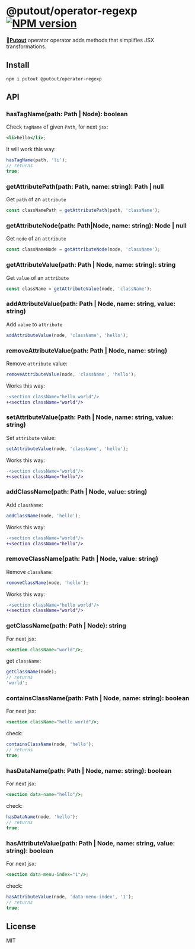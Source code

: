 # @putout/operator-regexp [![NPM version][NPMIMGURL]][NPMURL]

[NPMIMGURL]: https://img.shields.io/npm/v/@putout/operator-regexp.svg?style=flat&longCache=true
[NPMURL]: https://npmjs.org/package/@putout/operator-regexp "npm"

🐊[**Putout**](https://github.com/coderaiser/putout) operator operator adds methods that simplifies JSX transformations.

## Install

```
npm i putout @putout/operator-regexp
```

## API

### hasTagName(path: Path | Node): boolean

Check `tagName` of given `Path`, for next `jsx`:

```jsx
<li>hello</li>;
```

It will work this way:

```js
hasTagName(path, 'li');
// returns
true;
```

### getAttributePath(path: Path, name: string): Path | null

Get `path` of an `attribute`

```js
const classNamePath = getAttributePath(path, 'className');
```

### getAttributeNode(path: Path|Node, name: string): Node | null

Get `node` of an `attribute`

```js
const classNameNode = getAttributeNode(node, 'className');
```

### getAttributeValue(path: Path | Node, name: string): string

Get `value` of an `attribute`

```js
const className = getAttributeValue(node, 'className');
```

### addAttributeValue(path: Path | Node, name: string, value: string)

Add `value` to `attribute`

```js
addAttributeValue(node, 'className', 'hello');
```

### removeAttributeValue(path: Path | Node, name: string)

Remove `attribute` value:

```js
removeAttributeValue(node, 'className', 'hello');
```

Works this way:

```diff
-<section className="hello world"/>
+<section className="world"/>
```

### setAttributeValue(path: Path | Node, name: string, value: string)

Set `attribute` value:

```js
setAttributeValue(node, 'className', 'hello');
```

Works this way:

```diff
-<section className="world"/>
+<section className="hello"/>
```

### addClassName(path: Path | Node, value: string)

Add `className`:

```js
addClassName(node, 'hello');
```

Works this way:

```diff
-<section className="world"/>
+<section className="hello"/>
```

### removeClassName(path: Path | Node, value: string)

Remove `className`:

```js
removeClassName(node, 'hello');
```

Works this way:

```diff
-<section className="hello world"/>
+<section className="world"/>
```

### getClassName(path: Path | Node): string

For next jsx:

```jsx
<section className="world"/>;
```

get `className`:

```js
getClassName(node);
// returns
'world';
```

### containsClassName(path: Path | Node, name: string): boolean

For next jsx:

```jsx
<section className="hello world"/>;
```

check:

```js
containsClassName(node, 'hello');
// returns
true;
```

### hasDataName(path: Path | Node, name: string): boolean

For next jsx:

```jsx
<section data-name="hello"/>;
```

check:

```js
hasDataName(node, 'hello');
// returns
true;
```

### hasAttributeValue(path: Path | Node, name: string, value: string): boolean

For next jsx:

```jsx
<section data-menu-index="1"/>;
```

check:

```js
hasAttributeValue(node, 'data-menu-index', '1');
// returns
true;
```

## License

MIT
